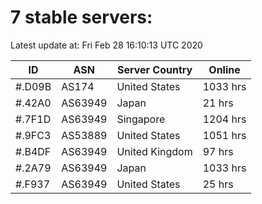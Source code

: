 # 7 stable servers:

Latest update at: Fri Feb 28 16:10:13 UTC 2020

| ID | ASN | Server Country | Online |
| -- | --- | -------------- | ------ |
| #.D09B | AS174 | United States | 1033 hrs |
| #.42A0 | AS63949 | Japan | 21 hrs |
| #.7F1D | AS63949 | Singapore | 1204 hrs |
| #.9FC3 | AS53889 | United States | 1051 hrs |
| #.B4DF | AS63949 | United Kingdom | 97 hrs |
| #.2A79 | AS63949 | Japan | 1033 hrs |
| #.F937 | AS63949 | United States | 25 hrs |

